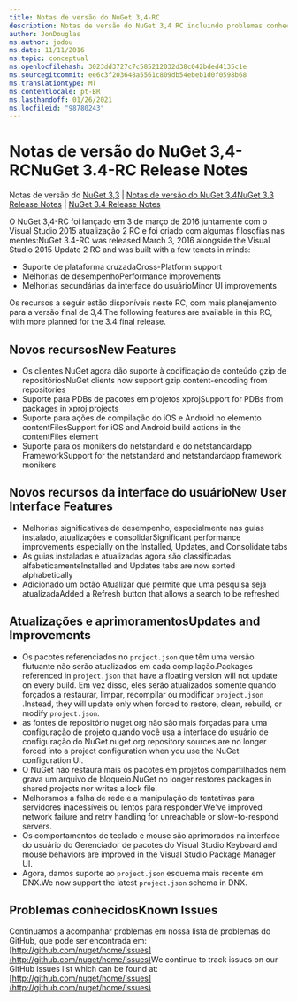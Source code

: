 ```yaml
---
title: Notas de versão do NuGet 3,4-RC
description: Notas de versão do NuGet 3,4 RC incluindo problemas conhecidos, correções de bugs, recursos adicionados e DCRs.
author: JonDouglas
ms.author: jodou
ms.date: 11/11/2016
ms.topic: conceptual
ms.openlocfilehash: 3023dd3727c7c585212032d38c042bded4135c1e
ms.sourcegitcommit: ee6c3f203648a5561c809db54ebeb1d0f0598b68
ms.translationtype: MT
ms.contentlocale: pt-BR
ms.lasthandoff: 01/26/2021
ms.locfileid: "98780243"
---
```

# <a name="nuget-34-rc-release-notes"></a><span data-ttu-id="bd106-103">Notas de versão do NuGet 3,4-RC</span><span class="sxs-lookup"><span data-stu-id="bd106-103">NuGet 3.4-RC Release Notes</span></span>

<span data-ttu-id="bd106-104">Notas de versão do [NuGet 3,3](../release-notes/nuget-3.3.md)  |  [Notas de versão do NuGet 3,4](../release-notes/nuget-3.4.md)</span><span class="sxs-lookup"><span data-stu-id="bd106-104">[NuGet 3.3 Release Notes](../release-notes/nuget-3.3.md) | [NuGet 3.4 Release Notes](../release-notes/nuget-3.4.md)</span></span>

<span data-ttu-id="bd106-105">O NuGet 3,4-RC foi lançado em 3 de março de 2016 juntamente com o Visual Studio 2015 atualização 2 RC e foi criado com algumas filosofias nas mentes:</span><span class="sxs-lookup"><span data-stu-id="bd106-105">NuGet 3.4-RC was released March 3, 2016 alongside the Visual Studio 2015 Update 2 RC and was built with a few tenets in minds:</span></span>

* <span data-ttu-id="bd106-106">Suporte de plataforma cruzada</span><span class="sxs-lookup"><span data-stu-id="bd106-106">Cross-Platform support</span></span>
* <span data-ttu-id="bd106-107">Melhorias de desempenho</span><span class="sxs-lookup"><span data-stu-id="bd106-107">Performance improvements</span></span>
* <span data-ttu-id="bd106-108">Melhorias secundárias da interface do usuário</span><span class="sxs-lookup"><span data-stu-id="bd106-108">Minor UI improvements</span></span>

<span data-ttu-id="bd106-109">Os recursos a seguir estão disponíveis neste RC, com mais planejamento para a versão final de 3,4.</span><span class="sxs-lookup"><span data-stu-id="bd106-109">The following features are available in this RC, with more planned for the 3.4 final release.</span></span>

## <a name="new-features"></a><span data-ttu-id="bd106-110">Novos recursos</span><span class="sxs-lookup"><span data-stu-id="bd106-110">New Features</span></span>

* <span data-ttu-id="bd106-111">Os clientes NuGet agora dão suporte à codificação de conteúdo gzip de repositórios</span><span class="sxs-lookup"><span data-stu-id="bd106-111">NuGet clients now support gzip content-encoding from repositories</span></span>
* <span data-ttu-id="bd106-112">Suporte para PDBs de pacotes em projetos xproj</span><span class="sxs-lookup"><span data-stu-id="bd106-112">Support for PDBs from packages in xproj projects</span></span>
* <span data-ttu-id="bd106-113">Suporte para ações de compilação do iOS e Android no elemento contentFiles</span><span class="sxs-lookup"><span data-stu-id="bd106-113">Support for iOS and Android build actions in the contentFiles element</span></span>
* <span data-ttu-id="bd106-114">Suporte para os monikers do netstandard e do netstandardapp Framework</span><span class="sxs-lookup"><span data-stu-id="bd106-114">Support for the netstandard and netstandardapp framework monikers</span></span>

## <a name="new-user-interface-features"></a><span data-ttu-id="bd106-115">Novos recursos da interface do usuário</span><span class="sxs-lookup"><span data-stu-id="bd106-115">New User Interface Features</span></span>

* <span data-ttu-id="bd106-116">Melhorias significativas de desempenho, especialmente nas guias instalado, atualizações e consolidar</span><span class="sxs-lookup"><span data-stu-id="bd106-116">Significant performance improvements especially on the Installed, Updates, and Consolidate tabs</span></span>
* <span data-ttu-id="bd106-117">As guias instaladas e atualizadas agora são classificadas alfabeticamente</span><span class="sxs-lookup"><span data-stu-id="bd106-117">Installed and Updates tabs are now sorted alphabetically</span></span>
* <span data-ttu-id="bd106-118">Adicionado um botão Atualizar que permite que uma pesquisa seja atualizada</span><span class="sxs-lookup"><span data-stu-id="bd106-118">Added a Refresh button that allows a search to be refreshed</span></span>

## <a name="updates-and-improvements"></a><span data-ttu-id="bd106-119">Atualizações e aprimoramentos</span><span class="sxs-lookup"><span data-stu-id="bd106-119">Updates and Improvements</span></span>

* <span data-ttu-id="bd106-120">Os pacotes referenciados no `project.json` que têm uma versão flutuante não serão atualizados em cada compilação.</span><span class="sxs-lookup"><span data-stu-id="bd106-120">Packages referenced in `project.json` that have a floating version will not update on every build.</span></span> <span data-ttu-id="bd106-121">Em vez disso, eles serão atualizados somente quando forçados a restaurar, limpar, recompilar ou modificar `project.json` .</span><span class="sxs-lookup"><span data-stu-id="bd106-121">Instead, they will update only when forced to restore, clean, rebuild, or modify `project.json`.</span></span>
* <span data-ttu-id="bd106-122">as fontes de repositório nuget.org não são mais forçadas para uma configuração de projeto quando você usa a interface do usuário de configuração do NuGet.</span><span class="sxs-lookup"><span data-stu-id="bd106-122">nuget.org repository sources are no longer forced into a project configuration when you use the NuGet configuration UI.</span></span>
* <span data-ttu-id="bd106-123">O NuGet não restaura mais os pacotes em projetos compartilhados nem grava um arquivo de bloqueio.</span><span class="sxs-lookup"><span data-stu-id="bd106-123">NuGet no longer restores packages in shared projects nor writes a lock file.</span></span>
* <span data-ttu-id="bd106-124">Melhoramos a falha de rede e a manipulação de tentativas para servidores inacessíveis ou lentos para responder.</span><span class="sxs-lookup"><span data-stu-id="bd106-124">We've improved network failure and retry handling for unreachable or slow-to-respond servers.</span></span>
* <span data-ttu-id="bd106-125">Os comportamentos de teclado e mouse são aprimorados na interface do usuário do Gerenciador de pacotes do Visual Studio.</span><span class="sxs-lookup"><span data-stu-id="bd106-125">Keyboard and mouse behaviors are improved in the Visual Studio Package Manager UI.</span></span>
* <span data-ttu-id="bd106-126">Agora, damos suporte ao `project.json` esquema mais recente em DNX.</span><span class="sxs-lookup"><span data-stu-id="bd106-126">We now support the latest `project.json` schema in DNX.</span></span>

## <a name="known-issues"></a><span data-ttu-id="bd106-127">Problemas conhecidos</span><span class="sxs-lookup"><span data-stu-id="bd106-127">Known Issues</span></span>

<span data-ttu-id="bd106-128">Continuamos a acompanhar problemas em nossa lista de problemas do GitHub, que pode ser encontrada em: [http://github.com/nuget/home/issues](http://github.com/nuget/home/issues)</span><span class="sxs-lookup"><span data-stu-id="bd106-128">We continue to track issues on our GitHub issues list which can be found at: [http://github.com/nuget/home/issues](http://github.com/nuget/home/issues)</span></span>